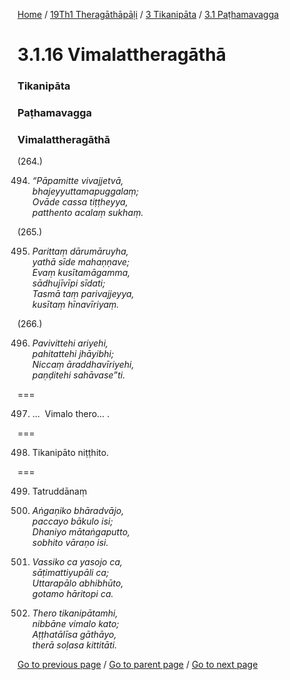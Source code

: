 
[Home](/) / [19Th1 Theragāthāpāḷi](/tipitaka/19Th1.md) / [3 Tikanipāta](/tipitaka/19Th1/3.md) / [3.1 Paṭhamavagga](/tipitaka/19Th1/3/3.1.md)

# 3.1.16 Vimalattheragāthā

### Tikanipāta

### Paṭhamavagga

### Vimalattheragāthā

(264.)

494. _“Pāpamitte vivajjetvā,_  
_bhajeyyuttamapuggalaṃ;_  
_Ovāde cassa tiṭṭheyya,_  
_patthento acalaṃ sukhaṃ._  


(265.)

495. _Parittaṃ dārumāruyha,_  
_yathā sīde mahaṇṇave;_  
_Evaṃ kusītamāgamma,_  
_sādhujīvīpi sīdati;_  
_Tasmā taṃ parivajjeyya,_  
_kusītaṃ hīnavīriyaṃ._  


(266.)

496. _Pavivittehi ariyehi,_  
_pahitattehi jhāyibhi;_  
_Niccaṃ āraddhavīriyehi,_  
_paṇḍitehi sahāvase”ti._  


===

497. …  Vimalo thero… .



===

498. Tikanipāto niṭṭhito.



===

499. Tatruddānaṃ



500. _Aṅgaṇiko bhāradvājo,_  
_paccayo bākulo isi;_  
_Dhaniyo mātaṅgaputto,_  
_sobhito vāraṇo isi._  


501. _Vassiko ca yasojo ca,_  
_sāṭimattiyupāli ca;_  
_Uttarapālo abhibhūto,_  
_gotamo hāritopi ca._  


502. _Thero tikanipātamhi,_  
_nibbāne vimalo kato;_  
_Aṭṭhatālīsa gāthāyo,_  
_therā soḷasa kittitāti._  


[Go to previous page](/tipitaka/19Th1/3/3.1/3.1.15.md) / [Go to parent page](/tipitaka/19Th1/3/3.1.md) / [Go to next page](/tipitaka/19Th1/4.md)


